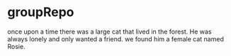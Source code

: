 # groupRepo

once upon a time there was a large cat that lived in the forest.
He was always lonely and only wanted a friend.
we found him a female cat named Rosie.
